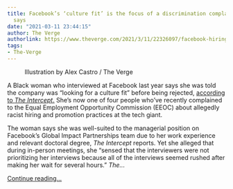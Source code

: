 ```yaml
---
title: Facebook’s ‘culture fit’ is the focus of a discrimination complaint, report
  says
date: "2021-03-11 23:44:15"
author: The Verge
authorlink: https://www.theverge.com/2021/3/11/22326097/facebook-hiring-discrimination-black-applicants-culture-fit
tags:
- The-Verge
---
```

<figure>
      <img alt="" src="https://cdn.vox-cdn.com/thumbor/ZO9S4xs2UARQy9XgLuVb-1ibRyw=/0x0:2040x1360/1310x873/cdn.vox-cdn.com/uploads/chorus_image/image/68952281/acastro_180828_1777_facebook_0001.0.0.jpg" />
        <figcaption>Illustration by Alex Castro / The Verge</figcaption>
    </figure>

  <p id="X5Kywb">A Black woman who interviewed at Facebook last year says she was told the company was “looking for a culture fit” before being rejected, <a href="https://theintercept.com/2021/03/11/facebook-hiring-racism-eeoc/">according to <em>The Intercept</em>.</a> She’s now one of four people who’ve recently complained to the Equal Employment Opportunity Commission (EEOC) about allegedly racist hiring and promotion practices at the tech giant. </p>
<p id="002qf0">The woman says she was well-suited to the managerial position on Facebook’s Global Impact Partnerships team due to her work experience and relevant doctoral degree, <em>The Intercept </em>reports. Yet she alleged that during in-person meetings, she “sensed that the interviewers were not prioritizing her interviews because all of the interviews seemed rushed after making her wait for several hours.” <em>The...</em></p>
  <p>
    <a href="https://www.theverge.com/2021/3/11/22326097/facebook-hiring-discrimination-black-applicants-culture-fit">Continue reading&hellip;</a>
  </p>